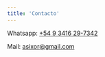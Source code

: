```yaml
---
title: 'Contacto'
---
```


Whatsapp: [+54 9 3416 29-7342](https://wa.me/qr/ZKL3DFGG5GNKJ1) 

Mail: <asixor@gmail.com>